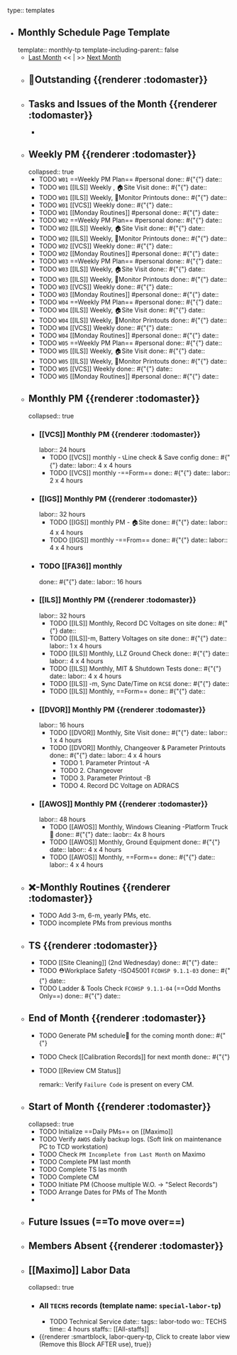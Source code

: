 type:: templates

- ## Monthly Schedule Page Template
  template:: monthly-tp
  template-including-parent:: false
	- [Last Month]([[Monthly/]]) << | >> [Next Month]([[Monthly/]])
	- ## 📌Outstanding {{renderer :todomaster}}
	- ## Tasks and Issues of the Month {{renderer :todomaster}}
		-
	- ## Weekly PM {{renderer :todomaster}}
	  collapsed:: true
		- TODO  `W01` ==Weekly PM Plan== #personal 
		  done:: #{"{"}
		  date::
		- TODO `W01` [[ILS]] Weekly ,  🏠️Site Visit
		  done:: #{"{"}
		  date::
		- TODO `W01` [[ILS]] Weekly, 📄Monitor Printouts 
		  done:: #{"{"}
		  date::
		- TODO `W01` [[VCS]] Weekly
		  done:: #{"{"}
		  date::
		- TODO `W01` [[Monday Routines]] #personal 
		  done:: #{"{"}
		  date::
		- TODO  `W02` ==Weekly PM Plan==  #personal 
		  done:: #{"{"}
		  date::
		- TODO `W02` [[ILS]] Weekly, 🏠️Site Visit 
		  done:: #{"{"}
		  date::
		- TODO `W02` [[ILS]] Weekly, 📄Monitor Printouts 
		  done:: #{"{"}
		  date::
		- TODO `W02` [[VCS]] Weekly
		  done:: #{"{"}
		  date::
		- TODO `W02` [[Monday Routines]]  #personal 
		  done:: #{"{"}
		  date::
		- TODO  `W03` ==Weekly PM Plan== #personal 
		  done:: #{"{"}
		  date::
		- TODO `W03` [[ILS]] Weekly, 🏠️Site Visit 
		  done:: #{"{"}
		  date::
		- TODO `W03` [[ILS]] Weekly, 📄Monitor Printouts 
		  done:: #{"{"}
		  date::
		- TODO `W03` [[VCS]] Weekly
		  done:: #{"{"}
		  date::
		- TODO `W03` [[Monday Routines]]  #personal 
		  done:: #{"{"}
		  date::
		- TODO  `W04` ==Weekly PM Plan==  #personal 
		  done:: #{"{"}
		  date::
		- TODO `W04` [[ILS]] Weekly, 🏠️Site Visit 
		  done:: #{"{"}
		  date::
		- TODO `W04` [[ILS]] Weekly, 📄Monitor Printouts 
		  done:: #{"{"}
		  date::
		- TODO `W04` [[VCS]] Weekly
		  done:: #{"{"}
		  date::
		- TODO `W04` [[Monday Routines]]  #personal 
		  done:: #{"{"}
		  date::
		- TODO  `W05` ==Weekly PM Plan== #personal 
		  done:: #{"{"}
		  date::
		- TODO `W05` [[ILS]] Weekly, 🏠️Site Visit 
		  done:: #{"{"}
		  date::
		- TODO `W05` [[ILS]] Weekly, 📄Monitor Printouts 
		  done:: #{"{"}
		  date::
		- TODO `W05` [[VCS]] Weekly
		  done:: #{"{"}
		  date::
		- TODO `W05` [[Monday Routines]]  #personal 
		  done:: #{"{"}
		  date::
	- ## Monthly PM {{renderer :todomaster}}
	  collapsed:: true
		- ### [[VCS]] Monthly PM {{renderer :todomaster}}
		  labor:: 24 hours
			- TODO [[VCS]] monthly - 📞Line check & Save config
			  done:: #{"{"}
			  date:: 
			  labor::  4 x 4 hours
			- TODO [[VCS]] monthly -==Form== 
			  done:: #{"{"}
			  date:: 
			  labor::  2 x 4 hours
		- ### [[IGS]] Monthly PM {{renderer :todomaster}}
		  labor:: 32 hours
			- TODO [[IGS]] monthly PM - 🏠️Site
			  done:: #{"{"}
			  date:: 
			  labor:: 4 x 4 hours
			- TODO [[IGS]] monthly -==From== 
			  done:: #{"{"}
			  date:: 
			  labor::  4 x 4 hours
		- ### TODO [[FA36]] monthly 
		  done:: #{"{"}
		  date:: 
		  labor:: 16 hours
		- ### [[ILS]] Monthly PM {{renderer :todomaster}}
		  labor:: 32 hours
			- TODO [[ILS]] Monthly, Record DC Voltages on site 
			  done:: #{"{"}
			  date::
			- TODO [[ILS]]-m, Battery Voltages on site 
			  done:: #{"{"}
			  date::
			  labor:: 1 x 4 hours
			- TODO [[ILS]] Monthly, LLZ Ground Check 
			  done:: #{"{"}
			  date:: 
			  labor:: 4 x 4 hours
			- TODO [[ILS]] Monthly, MIT & Shutdown Tests 
			  done:: #{"{"}
			  date:: 
			  labor:: 4 x 4 hours
			- TODO [[ILS]] -m, Sync Date/Time on `RCSE` 
			  done:: #{"{"}
			  date::
			- TODO [[ILS]] Monthly, ==Form== 
			  done:: #{"{"}
			  date::
		- ### [[DVOR]] Monthly PM {{renderer :todomaster}}
		  labor:: 16 hours
			- TODO [[DVOR]] Monthly, Site Visit
			  done:: #{"{"}
			  date::
			  labor:: 1 x 4 hours
			- TODO [[DVOR]] Monthly, Changeover & Parameter Printouts
			  done:: #{"{"}
			  date::
			  labor:: 4 x 4 hours
				- TODO 1. Parameter Printout -A
				- TODO 2. Changeover
				- TODO 3. Parameter Printout -B
				- TODO 4. Record DC Voltage on ADRACS
		- ### [[AWOS]] Monthly PM {{renderer :todomaster}}
		  labor:: 48 hours
			- TODO [[AWOS]] Monthly, Windows Cleaning -Platform Truck🚛
			  done:: #{"{"}
			  date:: 
			  laobr:: 4x 8 hours
			- TODO [[AWOS]] Monthly, Ground Equipment
			  done:: #{"{"}
			  date::
			  labor:: 4 x 4 hours
			- TODO [[AWOS]] Monthly, ==Form== 
			  done:: #{"{"}
			  date:: 
			  labor:: 4 x 4 hours
	- ## ❌-Monthly Routines {{renderer :todomaster}}
		- TODO Add 3-m, 6-m, yearly PMs, etc.
		- TODO incomplete PMs from previous months
	- ## TS {{renderer :todomaster}}
		- TODO [[Site Cleaning]] (2nd Wednesday) 
		  done:: #{"{"}
		  date::
		- TODO ⛑️Workplace Safety -ISO45001 `FCOHSP 9.1.1-03`
		  done:: #{"{"}
		  date::
		- TODO Ladder & Tools Check `FCOHSP 9.1.1-04` (==Odd Months Only==) 
		  done:: #{"{"}
		  date::
	- ## End of Month {{renderer :todomaster}}
		- TODO Generate PM schedule📅 for the coming month
		  done:: #{"{"}
		- TODO Check [[Calibration Records]] for next month
		  done:: #{"{"}
		- TODO [[Review CM Status]]
		  
		  remark:: Verify `Failure Code` is present on every CM.
	- ## Start of Month {{renderer :todomaster}}
	  collapsed:: true
		- TODO Initialize ==Daily PMs== on [[Maximo]]
		- TODO Verify `AWOS` daily backup logs. (Soft link on maintenance PC to TCD workstation)
		- TODO Check `PM Incomplete from Last Month` on Maximo
		- TODO Complete PM last month
		- TODO Complete TS las month
		- TODO Complete CM
		- TODO Initiate PM (Choose multiple W.O. -> "Select Records")
		- TODO Arrange Dates for PMs of The Month
		-
	- ## Future Issues (==To move over==)
	- ## Members Absent {{renderer :todomaster}}
	- ## [[Maximo]] Labor Data
	  collapsed:: true
		- ### All `TECHS` records (template name: `special-labor-tp`)
			- TODO Technical Service
			  date:: 
			  tags:: labor-todo
			  wo:: TECHS
			  time:: 4 hours
			  staffs:: [[All-staffs]]
		- {{renderer :smartblock, labor-query-tp, Click to create labor view (Remove this Block AFTER use), true}}